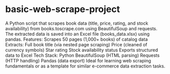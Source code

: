 # basic-web-scrape-project
 A Python script that scrapes book data (title, price, rating, and stock availability) from books.toscrape.com using BeautifulSoup and requests. The extracted data is saved into an Excel file (books_data.xlsx) using pandas.  Features: Scrapes 50 pages (1,000+ books) of catalog data  Extracts:  Full book title (via nested page scraping)  Price (cleaned of currency symbols)  Star rating  Stock availability status  Exports structured data to Excel  Tech Stack: Python  BeautifulSoup (HTML parsing)  Requests (HTTP handling)  Pandas (data export)  Ideal for learning web scraping fundamentals or as a template for similar e-commerce data extraction tasks.
